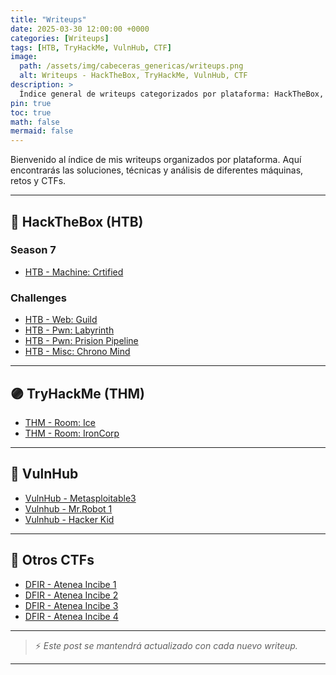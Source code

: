 ```yaml
---
title: "Writeups"
date: 2025-03-30 12:00:00 +0000
categories: [Writeups]
tags: [HTB, TryHackMe, VulnHub, CTF]
image:
  path: /assets/img/cabeceras_genericas/writeups.png
  alt: Writeups - HackTheBox, TryHackMe, VulnHub, CTF
description: >
  Índice general de writeups categorizados por plataforma: HackTheBox, TryHackMe, VulnHub, y más.
pin: true
toc: true
math: false
mermaid: false
---
```


Bienvenido al índice de mis writeups organizados por plataforma. Aquí encontrarás las soluciones, técnicas y análisis de diferentes máquinas, retos y CTFs.

---

## 📌 HackTheBox (HTB)

### Season 7

- [HTB - Machine: Crtified](/writeups/HTB/LABS/certified)

### Challenges

- [HTB - Web: Guild](/writeups/HTB/CTF/guild)
- [HTB - Pwn: Labyrinth](/writeups/HTB/CTF/labyrinth)
- [HTB - Pwn: Prision Pipeline](/writeups/HTB/CTF/prisionpipeline)
- [HTB - Misc: Chrono Mind](/writeups/HTB/CTF/chronomind)

---

## 🟣 TryHackMe (THM)

- [THM - Room: Ice](/writeups/THM/ice)
- [THM - Room: IronCorp](/writeups/THM/ironcorp)


---

## 💾 VulnHub

- [VulnHub - Metasploitable3](/writeups/vulnhub/2025-02-01-Metasploitable3)
- [Vulnhub - Mr.Robot 1](/writeups/vulnhub/mrrobot1)
- [Vulnhub - Hacker Kid](/writeups/vulnhub/hackerkid)

---

## 🎯 Otros CTFs

- [DFIR - Atenea Incibe 1](/writeups/DFIR/2025-01-15-atenea_dfir_1)
- [DFIR - Atenea Incibe 2](/writeups/DFIR/2025-01-15-atenea_dfir_2)
- [DFIR - Atenea Incibe 3](/writeups/DFIR/2025-01-17-atenea_dfir_3)
- [DFIR - Atenea Incibe 4](/writeups/DFIR/2025-02-10-atenea-linux)


---

> ⚡ *Este post se mantendrá actualizado con cada nuevo writeup.*

---

